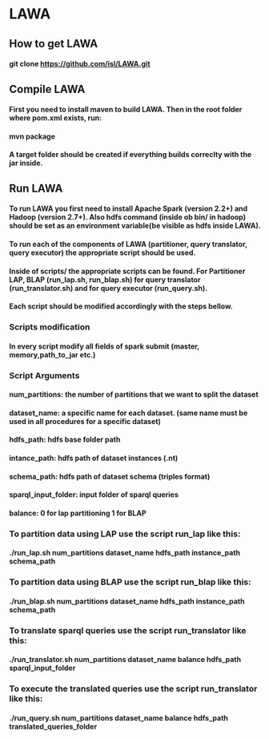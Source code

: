 # LAWA

## How to get LAWA
#### git clone https://github.com/isl/LAWA.git

## Compile LAWA
#### First you need to install maven to build LAWA. Then in the root folder where pom.xml exists, run:
#### mvn package
#### A target folder should be created if everything builds correclty with the jar inside.

## Run LAWA
#### To run LAWA you first need to install Apache Spark (version 2.2+) and Hadoop (version 2.7+). Also hdfs command (inside ob bin/ in hadoop) should be set as an environment variable(be visible as hdfs inside LAWA).
#### To run each of the components of LAWA (partitioner, query translator, query executor) the appropriate script should be used.
#### Inside of scripts/ the appropriate scripts can be found. For Partitioner LAP, BLAP (run_lap.sh, run_blap.sh) for query translator (run_translator.sh) and for query executor (run_query.sh).
#### Each script should be modified accordingly with the steps bellow.

### Scripts modification
#### In every script modify all fields of spark submit (master, memory,path_to_jar etc.)

### Script Arguments
#### __num_partitions:__ the number of partitions that we want to split the dataset

#### **dataset_name:** a specific name for each dataset. (same name must be used in all procedures for a specific dataset)

#### **hdfs_path:** hdfs base folder path

#### **intance_path:** hdfs path of dataset instances (.nt)

#### **schema_path:** hdfs path of dataset schema (triples format)

#### **sparql_input_folder:** input folder of sparql queries

#### **balance:** 0 for lap partitioning 1 for BLAP

### To partition data using LAP use the script run_lap like this:
#### ./run_lap.sh num_partitions dataset_name hdfs_path instance_path schema_path

### To partition data using BLAP use the script run_blap like this:
#### ./run_blap.sh num_partitions dataset_name hdfs_path instance_path schema_path

### To translate sparql queries use the script run_translator like this:
#### ./run_translator.sh num_partitions dataset_name balance hdfs_path sparql_input_folder

### To execute the translated queries use the script run_translator like this:
#### ./run_query.sh num_partitions dataset_name balance hdfs_path translated_queries_folder

